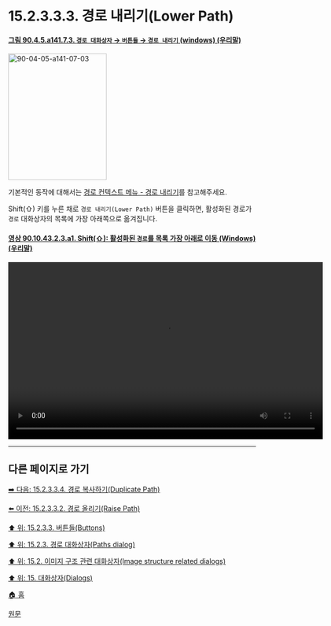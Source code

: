 # 15.2.3.3.3. 경로 내리기(Lower Path)

<a id="90-04-05-a141-07-03"></a>

#### [그림 90.4.5.a141.7.3. `경로 대화상자` → `버튼들` → `경로 내리기` (windows) (우리말)](./90-04-05-paths.md#90-04-05-a141-07-03)
<img width="200" height="257" alt="90-04-05-a141-07-03" src="https://github.com/wonder13662/gimp/assets/15767104/7b6ddfcc-10ee-40ca-a44c-5e40ee7ab655" />

기본적인 동작에 대해서는 [경로 컨텍스트 메뉴 - 경로 내리기](./15-02-03-04-06-lower_path.md)를 참고해주세요.

Shift(⇧) 키를 누른 채로 `경로 내리기(Lower Path)` 버튼을 클릭하면, 활성화된 경로가 `경로` 대화상자의 목록에 가장 아래쪽으로 옮겨집니다.

<a id="90-10-43-02-03-a1"></a>

#### [영상 90.10.43.2.3.a1. Shift(⇧): 활성화된 `경로`를 목록 가장 아래로 이동 (Windows) (우리말)](./90-10-43-02-03-lower_path_to_the_top.md#90-10-43-02-03-a1)
<video controls="controls" width="640" height="360" src="https://github.com/wonder13662/gimp/assets/15767104/579ca88c-b474-4904-babf-a6146ba157d0"></video>

***

## 다른 페이지로 가기

[➡️ 다음: 15.2.3.3.4. 경로 복사하기(Duplicate Path)](./15-02-03-03-04-duplicate_path.md)

[⬅️ 이전: 15.2.3.3.2. 경로 올리기(Raise Path)](./15-02-03-03-02-raise_path.md)

[⬆️ 위: 15.2.3.3. 버튼들(Buttons)](./15-02-03-03-00-buttons.md)

[⬆️ 위: 15.2.3. 경로 대화상자(Paths dialog)](./15-02-03-00-paths-dialog.md)

[⬆️ 위: 15.2. 이미지 구조 관련 대화상자(Image structure related dialogs)](./15-02-00-image-structure-related-dialogs.md)

[⬆️ 위: 15. 대화상자(Dialogs)](./15-00-dialogs.md)

[🏠 홈](./00-home.md)

[원문](https://docs.gimp.org/2.10/ko/gimp-path-dialog.html#gimp-path-dialog-buttons)